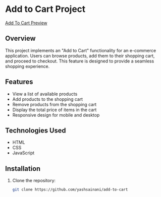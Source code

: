 # Add to Cart Project

[Add To Cart Preview](https://yashsainani.github.io/add-to-cart/)

## Overview

This project implements an "Add to Cart" functionality for an e-commerce application. Users can browse products, add them to their shopping cart, and proceed to checkout. This feature is designed to provide a seamless shopping experience.

## Features

- View a list of available products
- Add products to the shopping cart
- Remove products from the shopping cart
- Display the total price of items in the cart
- Responsive design for mobile and desktop

## Technologies Used

- HTML
- CSS
- JavaScript

## Installation

1. Clone the repository:
   ```bash
   git clone https://github.com/yashsainani/add-to-cart
